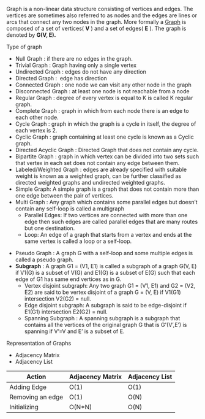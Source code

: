 Graph is a non-linear data structure consisting of vertices and edges. The vertices are sometimes also referred to as nodes and the edges are lines or arcs that connect any two nodes in the graph. More formally a [Graph](https://www.geeksforgeeks.org/graph-data-structure-and-algorithms/) is composed of a set of vertices( ****V**** ) and a set of edges( ****E**** ). The graph is denoted by ****G(V, E).****

Type of graph
*  Null Graph : if there are no edges in the graph.
*  Trivial Graph : Graph having only a single vertex
*  Undirected Graph : edges do not have any direction
* Directed Graph :  edge has direction
*  Connected Graph : one node we can visit any other node in the graph
*  Disconnected Graph : at least one node is not reachable from a node
*  Regular Graph : degree of every vertex is equal to K is called K regular graph.
*  Complete Graph : graph in which from each node there is an edge to each other node.
*  Cycle Graph : graph in which the graph is a cycle in itself, the degree of each vertex is 2.
*  Cyclic Graph : graph containing at least one cycle is known as a Cyclic graph.
*  Directed Acyclic Graph : Directed Graph that does not contain any cycle.
*  Bipartite Graph : graph in which vertex can be divided into two sets such that vertex in each set does not contain any edge between them.
* Labeled/Weighted Graph : edges are already specified with suitable weight is known as a weighted graph, can be further classified as directed weighted graphs and undirected weighted graphs.
* Simple Graph: A simple graph is a graph that does not contain more than one edge between the pair of vertices.
* Multi Graph : Any graph which contains some parallel edges but doesn’t contain any self-loop is called a multigraph
	* Parallel Edges: If two vertices are connected with more than one edge then such edges are called parallel edges that are many routes but one destination.
	- Loop: An edge of a graph that starts from a vertex and ends at the same vertex is called a loop or a self-loop.
- Pseudo Graph : A graph G with a self-loop and some multiple edges is called a pseudo graph.
-  **Subgraph** : A graph G1 = (V1, E1) is called a subgraph of a graph G(V, E) if V1(G) is a subset of V(G) and E1(G) is a subset of E(G) such that each edge of G1 has same end vertices as in G.
	- Vertex disjoint subgraph: Any two graph G1 = (V1, E1) and G2 = (V2, E2) are said to be vertex disjoint of a graph G = (V, E) if V1(G1) intersection V2(G2) = null.
	- Edge disjoint subgraph: A subgraph is said to be edge-disjoint if E1(G1) intersection E2(G2) = null.
	- Spanning Subgraph : A spanning subgraph is a subgraph that contains all the vertices of the original graph G that is G'(V’,E’) is spanning if V’=V and E’ is a subset of E.

 Representation of Graphs
 -  Adjacency Matrix
 -  Adjacency List

| Action           | Adjacency Matrix | Adjacency List |
| ---------------- | ---------------- | -------------- |
| Adding Edge      | O(1)             | O(1)           |
| Removing an edge | O(1)             | O(N)           |
| Initializing     | O(N*N)           | O(N)           |